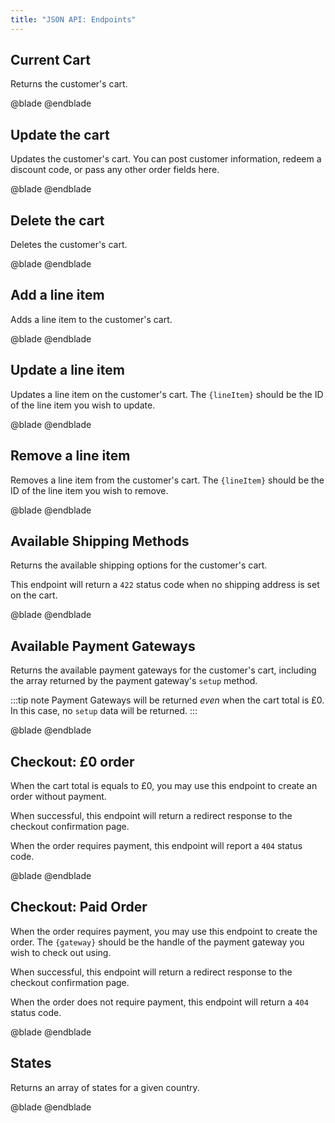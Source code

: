 ```yaml
---
title: "JSON API: Endpoints"
---
```


## Current Cart
Returns the customer's cart.

@blade
<x-api-endpoint method="GET" path="/!/cargo/cart" />
@endblade

## Update the cart
Updates the customer's cart. You can post customer information, redeem a discount code, or pass any other order fields here.

[//]: # (Note: Parameters are duplicated in frontend/tags/cart.md)
@blade
<x-api-endpoint
	method="POST"
	path="/!/cargo/cart"
	:parameters="[
		[
			'key' => 'customer', 
			'type' => 'array', 
			'required' => false,
			'description' => 'Customer information to persist on the cart.',
			'parameters' => [
				['key' => 'name', 'type' => 'string'],
				['key' => 'first_name', 'type' => 'string'],
				['key' => 'last_name', 'type' => 'string'],
				['key' => 'email', 'type' => 'string'],
				['key' => '*', 'description' => 'Any other fields defined in your [user blueprint](https://statamic.dev/users#user-fields).'],
			],
		],
		['key' => 'discount_code', 'type' => 'string'],
		['key' => 'shipping_method', 'type' => 'string', 'description' => 'Required when `shipping_option` is provided.'],
		['key' => 'shipping_option', 'type' => 'string', 'description' => 'Required when `shipping_method` is provided.'],
		['key' => 'shipping_line_1', 'type' => 'string'],
		['key' => 'shipping_line_2', 'type' => 'string'],
		['key' => 'shipping_city', 'type' => 'string'],
		['key' => 'shipping_postcode', 'type' => 'string'],
		['key' => 'shipping_country', 'type' => 'string', 'description' => 'Must be in [ISO3](https://www.iso.org/obp/ui#iso:pub:PUB500001:en) format.'],
		['key' => 'shipping_state', 'type' => 'string', 'description' => 'Must match one of the states in [Cargo\'s `states.json` file](https://github.com/duncanmcclean/statamic-cargo/blob/main/resources/json/states.json).'],
		['key' => 'billing_line_1', 'type' => 'string'],
		['key' => 'billing_line_2', 'type' => 'string'],
		['key' => 'billing_city', 'type' => 'string'],
		['key' => 'billing_postcode', 'type' => 'string'],
		['key' => 'billing_country', 'type' => 'string', 'description' => 'Must be in [ISO3](https://www.iso.org/obp/ui#iso:pub:PUB500001:en) format.'],
		['key' => 'billing_state', 'type' => 'string', 'description' => 'Must match one of the states in [Cargo\'s `states.json` file](https://github.com/duncanmcclean/statamic-cargo/blob/main/resources/json/states.json).'],
		['key' => '*', 'description' => 'Any other fields defined in your [order blueprint](/docs/orders#blueprint).'],
	]"
/>
@endblade

## Delete the cart
Deletes the customer's cart.

@blade
<x-api-endpoint method="DELETE" path="/!/cargo/cart" />
@endblade

## Add a line item
Adds a line item to the customer's cart.

[//]: # (Note: Parameters are duplicated in frontend/tags/cart.md)
@blade
<x-api-endpoint
	method="POST"
	path="/!/cargo/cart/line-items"
	:parameters="[
		['key' => 'product', 'type' => 'string', 'required' => true],
		['key' => 'variant', 'type' => 'string', 'description' => 'Required when adding a variant product.'],
		['key' => 'quantity', 'type' => 'integer', 'description' => 'Defaults to `1`'],
		[
			'key' => 'customer', 
			'type' => 'array', 
			'required' => false,
			'description' => 'Customer information to persist on the cart.',
			'parameters' => [
				['key' => 'name', 'type' => 'string'],
				['key' => 'first_name', 'type' => 'string'],
				['key' => 'last_name', 'type' => 'string'],
				['key' => 'email', 'type' => 'string'],
				['key' => '*', 'description' => 'Any other fields defined in your [user blueprint](https://statamic.dev/users#user-fields).'],
			],
		],
		['key' => '*', 'description' => 'Any other data you\'d like to persist on the line item.'],
	]"
/>
@endblade

## Update a line item
Updates a line item on the customer's cart. The `{lineItem}` should be the ID of the line item you wish to update.

[//]: # (Note: Parameters are duplicated in frontend/tags/cart.md)
@blade
<x-api-endpoint
	method="PATCH"
	path="/!/cargo/cart/line-items/{lineItem}"
	:parameters="[
		['key' => 'variant', 'type' => 'string', 'description' => 'Required when the product is a variant product.'],
		['key' => 'quantity', 'type' => 'integer'],
		[
			'key' => 'customer', 
			'type' => 'array', 
			'required' => false,
			'description' => 'Customer information to persist on the cart.',
			'parameters' => [
				['key' => 'name', 'type' => 'string'],
				['key' => 'first_name', 'type' => 'string'],
				['key' => 'last_name', 'type' => 'string'],
				['key' => 'email', 'type' => 'string'],
				['key' => '*', 'description' => 'Any other fields defined in your [user blueprint](https://statamic.dev/users#user-fields).'],
			],
		],
		['key' => '*', 'description' => 'Any other data you\'d like to persist on the line item.'],
	]"
/>
@endblade

## Remove a line item
Removes a line item from the customer's cart. The `{lineItem}` should be the ID of the line item you wish to remove.

@blade
<x-api-endpoint method="DELETE" path="/!/cargo/cart/line-items/{lineItem}" />
@endblade

## Available Shipping Methods
Returns the available shipping options for the customer's cart.

This endpoint will return a `422` status code when no shipping address is set on the cart.

@blade
<x-api-endpoint method="GET" path="/!/cargo/cart/shipping" />
@endblade

## Available Payment Gateways
Returns the available payment gateways for the customer's cart, including the array returned by the payment gateway's `setup` method.

:::tip note
Payment Gateways will be returned *even* when the cart total is £0. In this case, no `setup` data will be returned.
:::

@blade
<x-api-endpoint method="GET" path="/!/cargo/cart/payment-gateways" />
@endblade

## Checkout: £0 order
When the cart total is equals to £0, you may use this endpoint to create an order without payment.

When successful, this endpoint will return a redirect response to the checkout confirmation page.

When the order requires payment, this endpoint will report a `404` status code.

@blade
<x-api-endpoint
	:methods="['GET', 'POST']"
	path="/!/cargo/cart/checkout"
	:parameters="[
		['key' => 'discount_code', 'type' => 'string'],
	]"
/>
@endblade

## Checkout: Paid Order
When the order requires payment, you may use this endpoint to create the order. The `{gateway}` should be the handle of the payment gateway you wish to check out using.

When successful, this endpoint will return a redirect response to the checkout confirmation page.

When the order does not require payment, this endpoint will return a `404` status code.

@blade
<x-api-endpoint
	:methods="['GET', 'POST']"
	path="/!/cargo/cart/payments/{gateway}/checkout"
	:parameters="[
		['key' => 'discount_code', 'type' => 'string'],
	]"
/>
@endblade

## States
Returns an array of states for a given country.

@blade
<x-api-endpoint
	method="GET"
	path="/!/cargo/states"
	:parameters="[
		['key' => 'country', 'type' => 'string', 'required' => true, 'description' => 'Must be in [ISO3](https://www.iso.org/obp/ui#iso:pub:PUB500001:en) format.'],
	]"
/>
@endblade